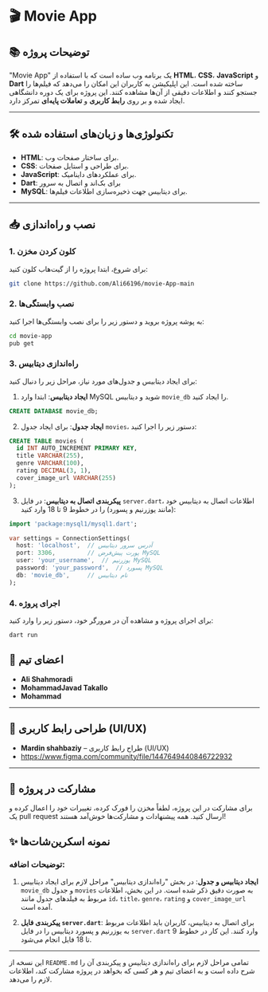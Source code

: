 # 🎬 **Movie App**

## 📚 توضیحات پروژه

"Movie App" یک برنامه وب ساده است که با استفاده از **HTML**، **CSS**، **JavaScript** و **Dart** ساخته شده است. این اپلیکیشن به کاربران این امکان را می‌دهد که فیلم‌ها را جستجو کنند و اطلاعات دقیقی از آن‌ها مشاهده کنند. این پروژه برای یک دوره دانشگاهی ایجاد شده و بر روی **رابط کاربری** و **تعاملات پایه‌ای** تمرکز دارد.

---

## 🛠️ **تکنولوژی‌ها و زبان‌های استفاده شده**

- **HTML**: برای ساختار صفحات وب.
- **CSS**: برای طراحی و استایل صفحات.
- **JavaScript**: برای عملکردهای داینامیک.
- **Dart**: برای بک‌اند و اتصال به سرور
- **MySQL**: برای دیتابیس جهت ذخیره‌سازی اطلاعات فیلم‌ها.

---

## 📥 **نصب و راه‌اندازی**

### 1. کلون کردن مخزن
برای شروع، ابتدا پروژه را از گیت‌هاب کلون کنید:

```bash
git clone https://github.com/Ali66196/movie-App-main
```

### 2. نصب وابستگی‌ها
به پوشه پروژه بروید و دستور زیر را برای نصب وابستگی‌ها اجرا کنید:

```bash
cd movie-app
pub get
```

### 3. راه‌اندازی دیتابیس

برای ایجاد دیتابیس و جدول‌های مورد نیاز، مراحل زیر را دنبال کنید:

1. **ایجاد دیتابیس**: ابتدا وارد MySQL شوید و دیتابیس `movie_db` را ایجاد کنید.

```sql
CREATE DATABASE movie_db;
```

2. **ایجاد جدول**: برای ایجاد جدول `movies`، دستور زیر را اجرا کنید:

```sql
CREATE TABLE movies (
  id INT AUTO_INCREMENT PRIMARY KEY,
  title VARCHAR(255),
  genre VARCHAR(100),
  rating DECIMAL(3, 1),
  cover_image_url VARCHAR(255)
);
```

3. **پیکربندی اتصال به دیتابیس**: در فایل `server.dart`، اطلاعات اتصال به دیتابیس خود (مانند یوزرنیم و پسورد) را در خطوط 9 تا 18 وارد کنید:

```dart
import 'package:mysql1/mysql1.dart';

var settings = ConnectionSettings(
  host: 'localhost',  // آدرس سرور دیتابیس
  port: 3306,         // پورت پیش‌فرض MySQL
  user: 'your_username',  // یوزرنیم MySQL
  password: 'your_password',  // پسورد MySQL
  db: 'movie_db',     // نام دیتابیس
);
```

### 4. اجرای پروژه
برای اجرای پروژه و مشاهده آن در مرورگر خود، دستور زیر را وارد کنید:

```bash
dart run
```

## 👥 **اعضای تیم**


- **Ali Shahmoradi** 
- **MohammadJavad Takallo** 
- **Mohammad** 

---

## 🎨 **طراحی رابط کاربری (UI/UX)**

- **Mardin shahbaziy** – طراح رابط کاربری (UI/UX)
- https://www.figma.com/community/file/1447649440846722932

---

## 🔧 **مشارکت در پروژه**

برای مشارکت در این پروژه، لطفاً مخزن را فورک کرده، تغییرات خود را اعمال کرده و یک pull request ارسال کنید. همه پیشنهادات و مشارکت‌ها خوش‌آمد هستند!

## ✨ **نمونه اسکرین‌شات‌ها**




### توضیحات اضافه:

1. **ایجاد دیتابیس و جدول**: در بخش "راه‌اندازی دیتابیس" مراحل لازم برای ایجاد دیتابیس `movie_db` و جدول `movies` به صورت دقیق ذکر شده است. در این بخش، اطلاعات مربوط به فیلدهای جدول مانند `id`، `title`، `genre`، `rating` و `cover_image_url` آمده است.

2. **پیکربندی فایل `server.dart`**: برای اتصال به دیتابیس، کاربران باید اطلاعات مربوط به یوزرنیم و پسورد دیتابیس را در فایل `server.dart` وارد کنند. این کار در خطوط 9 تا 18 فایل انجام می‌شود.

---

این نسخه از `README.md` تمامی مراحل لازم برای راه‌اندازی دیتابیس و پیکربندی آن را شرح داده است و به اعضای تیم و هر کسی که بخواهد در پروژه مشارکت کند، اطلاعات لازم را می‌دهد.